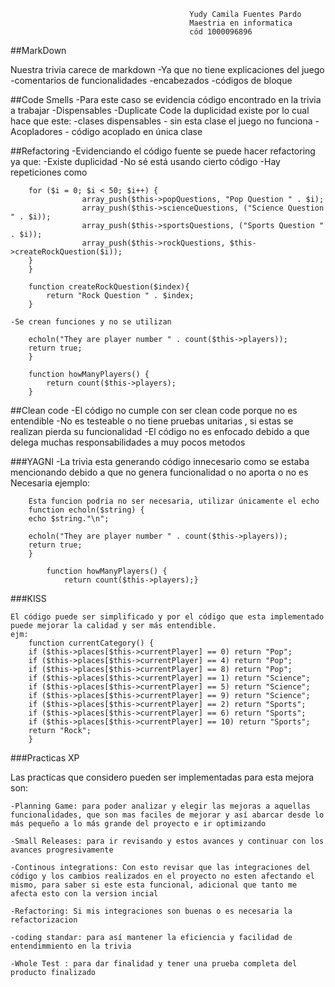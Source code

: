 											Yudy Camila Fuentes Pardo
											Maestria en informatica
											cód 1000096896


##MarkDown

Nuestra trivia carece de markdown
	-Ya que no tiene explicaciones del juego
	-comentarios de funcionalidades
	-encabezados
	-códigos de bloque

##Code Smells
	-Para este caso se evidencia código encontrado en la trivia a trabajar
	-Dispensables
	-Duplicate Code la duplicidad existe por lo cual hace que este:
	-clases dispensables - sin esta clase el juego no funciona
	-Acopladores - código acoplado en única clase

##Refactoring
	-Evidenciando el código fuente se puede hacer refactoring ya que:
	-Existe duplicidad
	-No sé está usando cierto código
	-Hay repeticiones como

		for ($i = 0; $i < 50; $i++) {
					array_push($this->popQuestions, "Pop Question " . $i);
					array_push($this->scienceQuestions, ("Science Question " . $i));
					array_push($this->sportsQuestions, ("Sports Question " . $i));
					array_push($this->rockQuestions, $this->createRockQuestion($i));
		}
		}

		function createRockQuestion($index){
			return "Rock Question " . $index;
		}		
			
	-Se crean funciones y no se utilizan

		echoln("They are player number " . count($this->players));
		return true;
		}

		function howManyPlayers() {
			return count($this->players);
		}
##Clean code
	-El código no cumple con ser clean code porque no es entendible
	-No es testeable o no tiene pruebas unitarias , si estas se realizan pierda su funcionalidad
	-El código no es enfocado debido a que delega muchas responsabilidades a muy pocos metodos

###YAGNI
	-La trivia esta generando código innecesario como se estaba mencionando debido a que no genera funcionalidad o no aporta o no es Necesaria ejemplo:

		Esta funcion podria no ser necesaria, utilizar únicamente el echo
		function echoln($string) {
  		echo $string."\n";
			
		echoln("They are player number " . count($this->players));
		return true;
		}

			function howManyPlayers() {
				return count($this->players);}

###KISS

	El código puede ser simplificado y por el código que esta implementado puede mejorar la calidad y ser más entendible.
	ejm:
		function currentCategory() {
		if ($this->places[$this->currentPlayer] == 0) return "Pop";
		if ($this->places[$this->currentPlayer] == 4) return "Pop";
		if ($this->places[$this->currentPlayer] == 8) return "Pop";
		if ($this->places[$this->currentPlayer] == 1) return "Science";
		if ($this->places[$this->currentPlayer] == 5) return "Science";
		if ($this->places[$this->currentPlayer] == 9) return "Science";
		if ($this->places[$this->currentPlayer] == 2) return "Sports";
		if ($this->places[$this->currentPlayer] == 6) return "Sports";
		if ($this->places[$this->currentPlayer] == 10) return "Sports";
		return "Rock";
		}
		

###Practicas XP

Las practicas que considero pueden ser implementadas para esta mejora son: 

	-Planning Game: para poder analizar y elegir las mejoras a aquellas funcionalidades, que son mas faciles de mejorar y así abarcar desde lo más pequeño a lo más grande del proyecto e ir optimizando

	-Small Releases: para ir revisando y estos avances y continuar con los avances progresivamente 

	-Continous integrations: Con esto revisar que las integraciones del código y los cambios realizados en el proyecto no esten afectando el mismo, para saber si este esta funcional, adicional que tanto me afecta esto con la version incial 

	-Refactoring: Si mis integraciones son buenas o es necesaria la refactorizacion 

	-coding standar: para así mantener la eficiencia y facilidad de entendimmiento en la trivia

	-Whole Test : para dar finalidad y tener una prueba completa del producto finalizado
